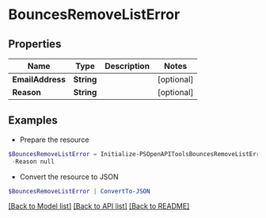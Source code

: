 # BouncesRemoveListError
## Properties

Name | Type | Description | Notes
------------ | ------------- | ------------- | -------------
**EmailAddress** | **String** |  | [optional] 
**Reason** | **String** |  | [optional] 

## Examples

- Prepare the resource
```powershell
$BouncesRemoveListError = Initialize-PSOpenAPIToolsBouncesRemoveListError  -EmailAddress null `
 -Reason null
```

- Convert the resource to JSON
```powershell
$BouncesRemoveListError | ConvertTo-JSON
```

[[Back to Model list]](../README.md#documentation-for-models) [[Back to API list]](../README.md#documentation-for-api-endpoints) [[Back to README]](../README.md)

